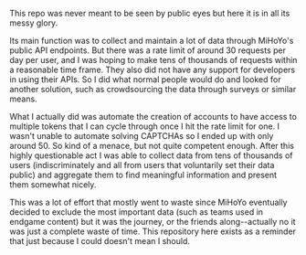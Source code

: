 This repo was never meant to be seen by public eyes but here it is in all its messy glory.

Its main function was to collect and maintain a lot of data through MiHoYo's public API endpoints. But there was a rate limit of around 30 requests per day per user, and I was hoping to make tens of thousands of requests within a reasonable time frame. They also did not have any support for developers in using their APIs.
So I did what normal people would do and looked for another solution, such as crowdsourcing the data through surveys or similar means.

What I actually did was automate the creation of accounts to have access to multiple tokens that I can cycle through once I hit the rate limit for one. I wasn't unable to automate solving CAPTCHAs so I ended up with only around 50. So kind of a menace, but not quite competent enough.
After this highly questionable act I was able to collect data from tens of thousands of users (indiscriminately and all from users that voluntarily set their data public) and aggregate them to find meaningful information and present them somewhat nicely.

This was a lot of effort that mostly went to waste since MiHoYo eventually decided to exclude the most important data (such as teams used in endgame content) but it was the journey, or the friends along--actually no it was just a complete waste of time.
This repository here exists as a reminder that just because I could doesn't mean I should.
